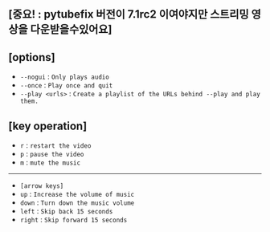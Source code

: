 ## [중요! : pytubefix 버전이 7.1rc2 이여야지만 스트리밍 영상을 다운받을수있어요]

## [options]
- `--nogui` : `Only plays audio`
- `--once` : `Play once and quit`
- `--play <urls>` : `Create a playlist of the URLs behind --play and play them.`

## [key operation]
- `r` : `restart the video`
- `p` : `pause the video`
- `m` : `mute the music`

---
- `[arrow keys]`
- `up` : `Increase the volume of music`
- `down` : `Turn down the music volume`
- `left` : `Skip back 15 seconds`
- `right` : `Skip forward 15 seconds`